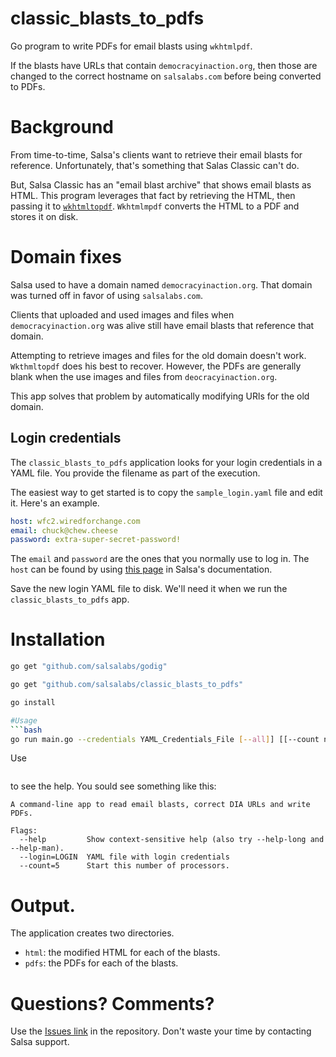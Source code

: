 # classic_blasts_to_pdfs
Go program to write PDFs for email blasts using `wkhtmlpdf`.

If the blasts have URLs that contain `democracyinaction.org`, then those are changed to the correct hostname on `salsalabs.com` before being converted to PDFs.

# Background
From time-to-time, Salsa's clients want to retrieve their email blasts for reference.  Unfortunately, that's something that Salas Classic can't do.

But, Salsa Classic has an "email blast archive" that shows email blasts as HTML.  This program leverages that fact by retrieving the HTML, then passing it to [`wkhtmltopdf`](https://wkhtmltopdf.org/).  `Wkhtmlmpdf` converts the HTML to a PDF and stores it on disk.

# Domain fixes
Salsa used to have a domain named `democracyinaction.org`.  That domain was turned off in favor of using `salsalabs.com`.

Clients that uploaded and used images and files when `democracyinaction.org` was alive still have email blasts that reference that domain.

Attempting to retrieve images and files for the old domain doesn't work.  `Wkthmltopdf` does his best to recover.  However, the PDFs are generally blank when the use images and files from `deocracyinaction.org`.

This app solves that problem by automatically modifying URls for the old domain.

## Login credentials

The `classic_blasts_to_pdfs` application looks for your login credentials in a YAML file.  You provide the filename as part of the execution.

  The easiest way to get started is to  copy the `sample_login.yaml` file and edit it.  Here's an example.
```yaml
host: wfc2.wiredforchange.com
email: chuck@chew.cheese
password: extra-super-secret-password!
```
The `email` and `password` are the ones that you normally use to log in. The `host` can be found by using [this page](https://help.salsalabs.com/hc/en-us/articles/115000341773-Salsa-Application-Program-Interface-API-#api_host) in Salsa's documentation.

Save the new login YAML file to disk.  We'll need it when we  run the `classic_blasts_to_pdfs` app.

# Installation
```bash
go get "github.com/salsalabs/godig"

go get "github.com/salsalabs/classic_blasts_to_pdfs"

go install

#Usage
```bash
go run main.go --credentials YAML_Credentials_File [--all]] [[--count number]]
```
Use
```go run main.go --help
```
to see the help.  You sould see something like this:
```
A command-line app to read email blasts, correct DIA URLs and write PDFs.

Flags:
  --help         Show context-sensitive help (also try --help-long and --help-man).
  --login=LOGIN  YAML file with login credentials
  --count=5      Start this number of processors.
```
# Output.

The application creates two directories.

* `html`: the modified HTML for each of the blasts.
* `pdfs`: the PDFs for each of the blasts.

# Questions?  Comments?
Use the [Issues link](https://github.com/salsalabs/classic_blasts_to_pdfs/issues) in the repository.  Don't waste your time by contacting Salsa support.
